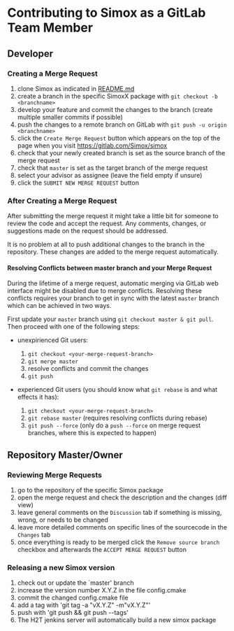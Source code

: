 # Contributing to Simox as a GitLab Team Member

## Developer

### Creating a Merge Request

1. clone Simox as indicated in [README.md](README.md)
2. create a branch in the specific SimoxX package with `git checkout -b <branchname>`
3. develop your feature and commit the changes to the branch (create multiple smaller commits if possible)
4. push the changes to a remote branch on GitLab with `git push -u origin <branchname>`
5. click the `Create Merge Request` button which appears on the top of the page when you visit https://gitlab.com/Simox/simox
6. check that your newly created branch is set as the source branch of the merge request
7. check that `master` is set as the target branch of the merge request
8. select your advisor as assignee (leave the field empty if unsure)
9. click the `SUBMIT NEW MERGE REQUEST` button

### After Creating a Merge Request

After submitting the merge request it might take a little bit for someone to review the code and accept the request.
Any comments, changes, or suggestions made on the request should be addressed.

It is no problem at all to push additional changes to the branch in the repository.
These changes are added to the merge request automatically.

#### Resolving Conflicts between master branch and your Merge Request

During the lifetime of a merge request, automatic merging via
GitLab web interface might be disabled due to merge conflicts.
Resolving these conflicts requires your branch to get in sync with the latest
`master` branch which can be achieved in two ways.

First update your `master` branch using `git checkout master & git pull`.
Then proceed with one of the following steps:

* unexpirienced Git users:
    1. `git checkout <your-merge-request-branch>`
    2. `git merge master`
    3. resolve conflicts and commit the changes
    4. `git push`

* experienced Git users (you should know what `git rebase` is and what effects it has):
    1. `git checkout <your-merge-request-branch>`
    2. `git rebase master` (requires resolving conflicts during rebase)
    3. `git push --force` (only do a `push --force` on merge request branches, where this is expected to happen)

## Repository Master/Owner

### Reviewing Merge Requests

1. go to the repository of the specific Simox package
2. open the merge request and check the description and the changes (diff view)
3. leave general comments on the `Discussion` tab if something is missing, wrong, or needs to be changed
4. leave more detailed comments on specific lines of the sourcecode in the `Changes` tab
5. once everything is ready to be merged click the `Remove source branch` checkbox and afterwards the `ACCEPT MERGE REQUEST` button

### Releasing a new Simox version

1. check out or update the `master' branch
2. increase the version number X.Y.Z in the file config.cmake 
3. commit the changed config.cmake file
4. add a tag with 'git tag -a "vX.Y.Z" -m"vX.Y.Z"'
5. push with 'git push && git push --tags'
6. The H2T jenkins server will automatically build a new simox package